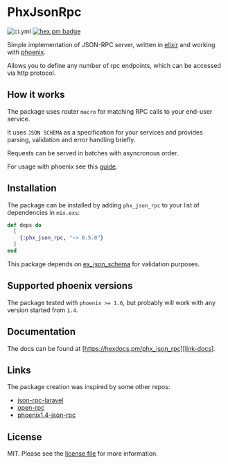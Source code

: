 # PhxJsonRpc

![ci.yml][link-ci]
[![hex.pm badge][link-shield]][link-hex]

Simple implementation of JSON-RPC server, written in [elixir][link-elixir] and working with [phoenix][link-phoenix].

Allows you to define any number of rpc endpoints, which can be accessed via http protocol.

## How it works

The package uses router `macro` for matching RPC calls to your end-user service.

It uses `JSON SCHEMA` as a specification for your services and provides parsing, validation and error handling briefly.

Requests can be served in batches with asyncronous order.

For usage with phoenix see this [guide][link-guide].

## Installation

The package can be installed
by adding `phx_json_rpc` to your list of dependencies in `mix.exs`:

```elixir
def deps do
  [
    {:phx_json_rpc, "~> 0.5.0"}
  ]
end
```

This package depends on [ex_json_schema](https://github.com/jonasschmidt/ex_json_schema) for validation purposes.

## Supported phoenix versions

The package tested with `phoenix >= 1.6`, but probably will work with any version started from `1.4`.

## Documentation

The docs can be found at [https://hexdocs.pm/phx_json_rpc][link-docs].

## Links

The package creation was inspired by some other repos:

- [json-rpc-laravel](https://github.com/avto-dev/json-rpc-laravel)
- [open-rpc](https://github.com/open-rpc/)
- [phoenix1.4-json-rpc](https://github.com/vruizext/phoenix1.4-json-rpc)

## License

MIT. Please see the [license file](LICENSE.md) for more information.

[link-ci]: https://github.com/shirokovnv/phx_json_rpc/actions/workflows/ci.yml/badge.svg
[link-elixir]: https://elixir-lang.org/
[link-phoenix]: https://www.phoenixframework.org/
[link-guide]: https://hexdocs.pm/phx_json_rpc/PhxJsonRpc.html
[link-docs]: https://hexdocs.pm/phx_json_rpc
[link-shield]: https://img.shields.io/hexpm/v/phx_json_rpc
[link-hex]: https://hex.pm/packages/phx_json_rpc
